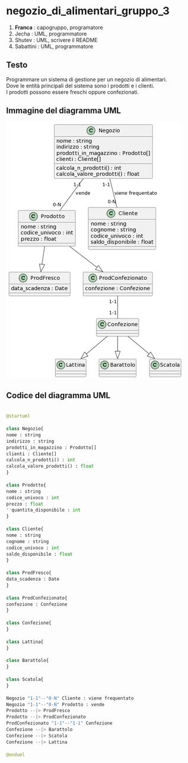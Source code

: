 # negozio_di_alimentari_gruppo_3
1. **Franca** : capogruppo, programatore
2. Jecha : UML, programmatore
3. Shutev : UML, scrivere il README
4. Sabattini : UML, programmatore

## Testo
Programmare un sistema di gestione per un negozio di alimentari.<br>
Dove le entità principali del sistema sono i prodotti e i clienti.<br>
I prodotti possono essere freschi oppure confezionati.<br>

## Immagine del diagramma UML
![negozio_di_alimentari_gruppo_3](https://github.com/LucianoFrancaa/negozio_di_alimentari_gruppo_3/blob/main/negozio_di_alimentari_gruppo_3_UML.png)

## Codice del diagramma UML

``` python

@startuml

class Negozio{
nome : string
indirizzo : string
prodotti_in_magazzino : Prodotto[]
clienti : Cliente[]
calcola_n_prodotti() : int
calcola_valore_prodotti() : float
}

class Prodotto{
nome : string
codice_univoco : int
prezzo : float
''quantita_disponibile : int
}

class Cliente{
nome : string
cognome : string
codice_univoco : int
saldo_disponibile : float
}

class ProdFresco{
data_scadenza : Date
}

class ProdConfezionato{
confezione : Confezione
}

class Confezione{
}

class Lattina{
}

class Barattolo{
}

class Scatola{
}

Negozio "1-1"--"0-N" Cliente : viene frequentato
Negozio "1-1"--"0-N" Prodotto : vende
Prodotto --|> ProdFresco
Prodotto --|> ProdConfezionato
ProdConfezionato "1-1"--"1-1" Confezione
Confezione --|> Barattolo
Confezione --|> Scatola
Confezione --|> Lattina

@enduml

```
